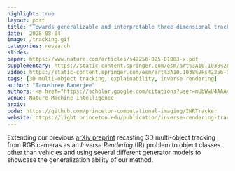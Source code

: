 ```yaml
---
highlight: true
layout: post
title: "Towards generalizable and interpretable three-dimensional tracking with inverse neural rendering"
date:  2028-08-04
image: /tracking.gif
categories: research
slides: 
paper: https://www.nature.com/articles/s42256-025-01083-x.pdf
supplementary: https://static-content.springer.com/esm/art%3A10.1038%2Fs42256-025-01083-x/MediaObjects/42256_2025_1083_MOESM1_ESM.pdf
video: https://static-content.springer.com/esm/art%3A10.1038%2Fs42256-025-01083-x/MediaObjects/42256_2025_1083_MOESM3_ESM.mp4
tags: [3D multi-object tracking, explainability, inverse rendering]
author: "Tanushree Banerjee"
authors: <a href="https://scholar.google.com/citations?user=mUbWwU4AAAAJ&hl=en">Julian Ost*</a>, <u><strong>Tanushree Banerjee*</strong></u>, <a href="http://mariobijelic.de/wordpress/#/home">Mario Bijelic</a>, <a href="https://www.cs.princeton.edu/~fheide/">Felix Heide</a><br><strong>* denotes equal contribution</strong>
venue: Nature Machine Intelligence
arxiv:
code: https://github.com/princeton-computational-imaging/INRTracker
website: https://light.princeton.edu/publication/inverse-rendering-tracking/
---
```

Extending our previous <a href="https://arxiv.org/abs/2404.12359">arXiv preprint</a> recasting 3D multi-object tracking from RGB cameras as an <em>Inverse Rendering</em> (IR) problem to object classes other than vehicles and using several different generator models to showcase the generalization ability of our method.
